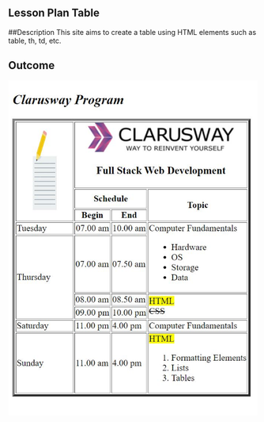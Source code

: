 ## Lesson Plan Table

##Description
This site aims to create a table using HTML elements such as table, th, td, etc.

## Outcome

![Project Snapshot](./img/table.JPG)
